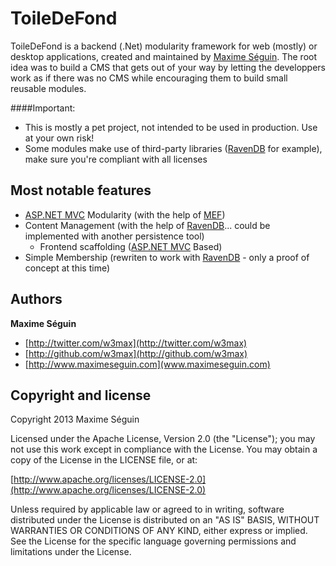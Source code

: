 # ToileDeFond

ToileDeFond is a backend (.Net) modularity framework for web (mostly) or desktop applications, created and maintained by [Maxime Séguin](http://www.maximeseguin.com). The root idea was to build a CMS that gets out of your way by letting the developpers work as if there was no CMS while encouraging them to build small reusable modules.

####Important:
* This is mostly a pet project, not intended to be used in production. Use at your own risk!
* Some modules make use of third-party libraries ([RavenDB](http://ravendb.net/) for example), make sure you're compliant with all licenses


## Most notable features
* [ASP.NET MVC](http://www.asp.net/mvc) Modularity (with the help of [MEF](http://mef.codeplex.com/))
* Content Management (with the help of [RavenDB](http://ravendb.net/)... could be implemented with another persistence tool)
  * Frontend scaffolding ([ASP.NET MVC](http://www.asp.net/mvc) Based)
* Simple Membership (rewriten to work with [RavenDB](http://ravendb.net/) - only a proof of concept at this time)


## Authors

**Maxime Séguin**

+ [http://twitter.com/w3max](http://twitter.com/w3max)
+ [http://github.com/w3max](http://github.com/w3max)
+ [http://www.maximeseguin.com](www.maximeseguin.com)


## Copyright and license

Copyright 2013 Maxime Séguin

Licensed under the Apache License, Version 2.0 (the "License");
you may not use this work except in compliance with the License.
You may obtain a copy of the License in the LICENSE file, or at:

  [http://www.apache.org/licenses/LICENSE-2.0](http://www.apache.org/licenses/LICENSE-2.0)

Unless required by applicable law or agreed to in writing, software
distributed under the License is distributed on an "AS IS" BASIS,
WITHOUT WARRANTIES OR CONDITIONS OF ANY KIND, either express or implied.
See the License for the specific language governing permissions and
limitations under the License.

